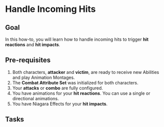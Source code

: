 # Handle Incoming Hits
<primary-label ref="combat"/>
<secondary-label ref="guide"/>

## Goal

In this how-to, you will learn how to handle incoming hits to trigger **hit reactions** and **hit impacts**.

## Pre-requisites

1. Both characters, **attacker** and **victim**, are ready to receive new Abilities and play Animation Montages.
2. The **Combat Attribute Set** was initialized for both characters.
3. Your **attacks** or **combo** are fully configured.
4. You have animations for your **hit reactions**. You can use a single or directional animations.
5. You have Niagara Effects for your **hit impacts**.

## Tasks

<procedure title="Create your Hit Animation Montage" collapsible="true">
</procedure>

<procedure title="Create your Hit Reaction Montage" collapsible="true">
</procedure>

<procedure title="Configure the Hit Impact in your Weapon" collapsible="true">
</procedure>

<procedure title="Register the Cosmetics Damage Handler" collapsible="true">
</procedure>

<procedure title="Check your progress" collapsible="true">
</procedure>